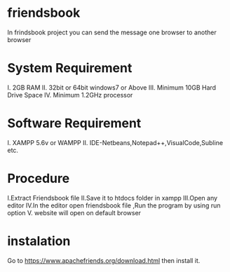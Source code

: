 # friendsbook
In frindsbook project you can send the message one browser to another browser

# System Requirement
I.   2GB RAM
II.  32bit or 64bit windows7 or Above
III. Minimum 10GB Hard Drive Space
IV.  Minimum 1.2GHz processor

# Software Requirement
I.  XAMPP 5.6v or WAMPP
II. IDE-Netbeans,Notepad++,VisualCode,Subline etc.

# Procedure
I.Extract Friendsbook file
II.Save it to htdocs folder in xampp
III.Open any editor
IV.In the editor open friendsbook file ,Run the program by using run option
V. website will open on default browser

# instalation
Go to https://www.apachefriends.org/download.html then install it.
